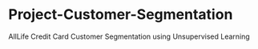 # Project-Customer-Segmentation
AllLife Credit Card Customer Segmentation using Unsupervised Learning
